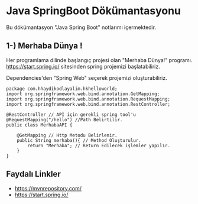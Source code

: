 # Java SpringBoot Dökümantasyonu

Bu dökümantasyon "Java Spring Boot" notlarımı içermektedir.


## 1-) Merhaba Dünya !

Her programlama dilinde başlangıç projesi olan "Merhaba Dünya!" programı.
https://start.spring.io/ sitesinden spring projemizi başlatabiliriz.

Dependencies'den "Spring Web" seçerek projemizi oluşturabiliriz.

```
package com.hhaydikodlayalim.hkhelloworld;
import org.springframework.web.bind.annotation.GetMapping;
import org.springframework.web.bind.annotation.RequestMapping;
import org.springframework.web.bind.annotation.RestController;

@RestController // API için gerekli spring tool'u
@RequestMapping("/hello") //Path Belirtilir.
public class MerhabaAPI {

    @GetMapping // Http Metodu Belirlenir.
    public String merhaba(){ // Method Oluşturulur.
        return "Merhaba"; // Return Edilecek işlemler yapılır.
    }
}
```


## Faydalı Linkler

-	https://mvnrepository.com/
-	https://start.spring.io/
